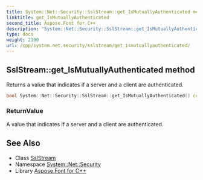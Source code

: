 ```yaml
---
title: System::Net::Security::SslStream::get_IsMutuallyAuthenticated method
linktitle: get_IsMutuallyAuthenticated
second_title: Aspose.Font for C++
description: 'System::Net::Security::SslStream::get_IsMutuallyAuthenticated method. Returns a value that indicates if a server and a client are authenticated in C++.'
type: docs
weight: 2100
url: /cpp/system.net.security/sslstream/get_ismutuallyauthenticated/
---
```

## SslStream::get_IsMutuallyAuthenticated method


Returns a value that indicates if a server and a client are authenticated.

```cpp
bool System::Net::Security::SslStream::get_IsMutuallyAuthenticated() const override
```


### ReturnValue

A value that indicates if a server and a client are authenticated.

## See Also

* Class [SslStream](../)
* Namespace [System::Net::Security](../../)
* Library [Aspose.Font for C++](../../../)
